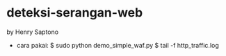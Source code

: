 # deteksi-serangan-web
by Henry Saptono

- cara pakai:
  $ sudo python demo_simple_waf.py
  $ tail -f http_traffic.log
